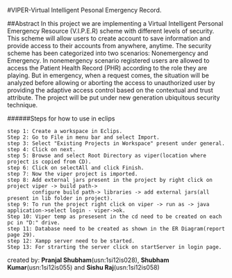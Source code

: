 #VIPER-Virtual Intelligent Pesonal Emergency Record.


##Abstract
In this project we are implementing a Virtual Intelligent Personal Emergency Resource (V.I.P.E.R) scheme with different levels of security. This scheme will allow users to create account to save information and provide access to their accounts from anywhere, anytime. The security scheme has been categorized into two scenarios: Nonemergency and Emergency. In nonemergency scenario registered users are allowed to access the Patient Health Record (PHR) according to the role they are playing. But in emergency, when a request comes, the situation will be analyzed before allowing or aborting the access to unauthorized user by providing the adaptive access control based on the contextual and trust attribute. The project will be put under new generation ubiquitous security technique.


######Steps for how to use in eclips
```
step 1: Create a workspace in Eclips.
Step 2: Go to File in menu bar and select Import.
step 3: Select "Existing Projects in Workspace" present under general.
step 4: Click on next. 
step 5: Browse and select Root Directory as viper(location where project is copied from CD).
step 6: Click on selectAll and click Finish.
step 7: Now the viper project is imported.
step 8: Add external jars present in the project by right click on project viper -> build path->
        configure build path-> libraries -> add external jars(all present in lib folder in project).
step 9: To run the project right click on viper -> run as -> java application->select login - viper->ok.
Step 10: Viper temp as presesent in the cd need to be created on each pc in "D:" drive.
step 11: Database need to be created as shown in the ER Diagram(report page 29).
step 12: Xampp server need to be started.
Step 13: For strarting the server click on startServer in login page.
```

created by: **Pranjal Shubham**(usn:1si12is028), **Shubham Kumar**(usn:1si12is055) and **Sishu Raj**(usn:1si12is058)
